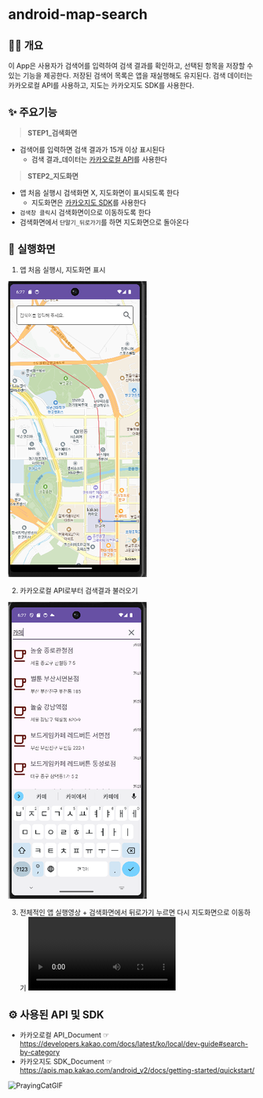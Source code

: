 # android-map-search
## 🙋‍♀️ 개요
이 App은 사용자가 검색어를 입력하여 검색 결과를 확인하고, 선택된 항목을 저장할 수 있는 기능을 제공한다. 저장된 검색어 목록은 앱을 재실행해도 유지된다. 검색 데이터는 카카오로컬 API를 사용하고, 지도는 카카오지도 SDK를 사용한다. 

## ✨ 주요기능
>**STEP1_검색화면**
- 검색어를 입력하면 검색 결과가 15개 이상 표시된다
  - 검색 결과_데이터는 <ins>카카오로컬 API</ins>를 사용한다

>**STEP2_지도화면**
- 앱 처음 실행시 검색화면 X, 지도화면이 표시되도록 한다
  - 지도화면은 <ins>카카오지도 SDK</ins>를 사용한다
- `검색창 클릭`시 검색화면이으로 이동하도록 한다
- 검색화면에서 `단말기_뒤로가기`를 하면 지도화면으로 돌아온다
  

## 📱 실행화면
1. 앱 처음 실행시, 지도화면 표시


![지도화면](https://github.com/arieum/android-map-search/blob/arieum_step2/%EC%B2%AB%ED%99%94%EB%A9%B4_%EC%A7%80%EB%8F%84%ED%99%94%EB%A9%B4.png)

2. 카카오로컬 API로부터 검색결과 불러오기


![검색결과화면](https://github.com/arieum/android-map-search/blob/arieum_step2/%EA%B2%B0%EA%B3%BC%ED%99%94%EB%A9%B4fromapi.png)

3. 전체적인 앱 실행영상 + 검색화면에서 뒤로가기 누르면 다시 지도화면으로 이동하기 
![3주차과제실행영상](https://github.com/arieum/android-map-search/blob/arieum_step2/3%EC%A3%BC%EC%B0%A8%EA%B3%BC%EC%A0%9C%EC%8B%A4%ED%96%89%EC%98%81%EC%83%81.webm)

## ⚙️ 사용된 API 및 SDK
- 카카오로컬 API_Document ☞ <https://developers.kakao.com/docs/latest/ko/local/dev-guide#search-by-category>
- 카카오지도 SDK_Document ☞ <https://apis.map.kakao.com/android_v2/docs/getting-started/quickstart/>

![PrayingCatGIF](https://github.com/arieum/android-map-search/assets/143606293/a0bc3779-a19a-4e15-aae0-d7a475662aea)
